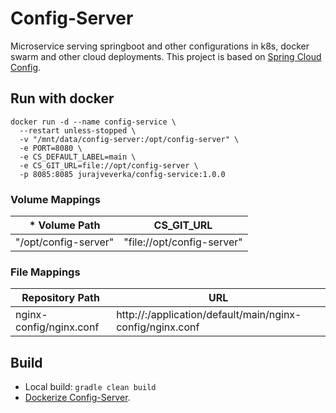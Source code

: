 # Config-Server
Microservice serving springboot and other configurations in k8s, 
docker swarm and other cloud deployments. This project is based on [Spring Cloud Config](https://cloud.spring.io/spring-cloud-config/reference/html/).

## Run with docker
```
docker run -d --name config-service \
  --restart unless-stopped \
  -v "/mnt/data/config-server:/opt/config-server" \
  -e PORT=8080 \
  -e CS_DEFAULT_LABEL=main \
  -e CS_GIT_URL=file://opt/config-server \
  -p 8085:8085 jurajveverka/config-service:1.0.0
```

### Volume Mappings

| * Volume Path        | CS_GIT_URL                 |
|----------------------|----------------------------|
| "/opt/config-server" | "file://opt/config-server" |

### File Mappings
| Repository Path         | URL                                                                     |
|-------------------------|-------------------------------------------------------------------------|
| nginx-config/nginx.conf | http://<server>:<port>/application/default/main/nginx-config/nginx.conf |

## Build
* Local build: ``gradle clean build``
* [Dockerize Config-Server](docs/cs-dockerize.md).
